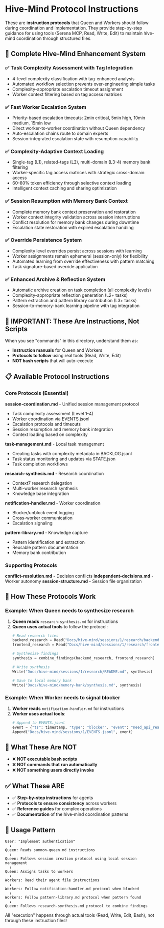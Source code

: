 # Hive-Mind Protocol Instructions

These are **instruction protocols** that Queen and Workers should follow during coordination and implementation. They provide step-by-step guidance for using tools (Serena MCP, Read, Write, Edit) to maintain hive-mind coordination through structured files.

## 🎯 Complete Hive-Mind Enhancement System

### ✅ **Task Complexity Assessment with Tag Integration**
- 4-level complexity classification with tag-enhanced analysis
- Automated workflow selection prevents over-engineering simple tasks
- Complexity-appropriate escalation timeout assignment
- Worker context filtering based on tag access matrices

### ✅ **Fast Worker Escalation System**
- Priority-based escalation timeouts: 2min critical, 5min high, 10min medium, 15min low
- Direct worker-to-worker coordination without Queen dependency
- Auto-escalation chains route to domain experts
- Session-integrated escalation state with resumption capability

### ✅ **Complexity-Adaptive Context Loading**
- Single-tag (L1), related-tags (L2), multi-domain (L3-4) memory bank filtering
- Worker-specific tag access matrices with strategic cross-domain access
- 60-80% token efficiency through selective context loading
- Intelligent context caching and sharing optimization

### ✅ **Session Resumption with Memory Bank Context**
- Complete memory bank context preservation and restoration
- Worker context integrity validation across session interruptions
- Conflict resolution for memory bank changes during downtime
- Escalation state restoration with expired escalation handling

### ✅ **Override Persistence System**
- Complexity level overrides persist across sessions with learning
- Worker assignments remain ephemeral (session-only) for flexibility
- Automated learning from override effectiveness with pattern matching
- Task signature-based override application

### ✅ **Enhanced Archive & Reflection System**
- Automatic archive creation on task completion (all complexity levels)
- Complexity-appropriate reflection generation (L2+ tasks)
- Pattern extraction and pattern library contribution (L3+ tasks)
- Session-to-memory-bank learning pipeline with tag integration

## 🎯 IMPORTANT: These Are Instructions, Not Scripts

When you see "commands" in this directory, understand them as:
- **Instruction manuals** for Queen and Workers
- **Protocols to follow** using real tools (Read, Write, Edit)
- **NOT bash scripts** that will auto-execute

## 📋 Available Protocol Instructions

### Core Protocols (Essential)

**session-coordination.md** - Unified session management protocol
- Task complexity assessment (Level 1-4)
- Worker coordination via EVENTS.jsonl
- Escalation protocols and timeouts
- Session resumption and memory bank integration
- Context loading based on complexity

**task-management.md** - Local task management
- Creating tasks with complexity metadata in BACKLOG.jsonl
- Task status monitoring and updates via STATE.json
- Task completion workflows

**research-synthesis.md** - Research coordination
- Context7 research delegation
- Multi-worker research synthesis
- Knowledge base integration

**notification-handler.md** - Worker coordination
- Blocker/unblock event logging
- Cross-worker communication
- Escalation signaling

**pattern-library.md** - Knowledge capture
- Pattern identification and extraction
- Reusable pattern documentation
- Memory bank contribution

### Supporting Protocols

**conflict-resolution.md** - Decision conflicts
**independent-decisions.md** - Worker autonomy
**session-structure.md** - Session file organization

## 🔄 How These Protocols Work

### Example: When Queen needs to synthesize research

1. **Queen reads** `research-synthesis.md` for instructions
2. **Queen uses actual tools** to follow the protocol:
   ```python
   # Read research files
   backend_research = Read("Docs/hive-mind/sessions/1/research/backend/auth.md")
   frontend_research = Read("Docs/hive-mind/sessions/1/research/frontend/ui.md")
   
   # Synthesize findings
   synthesis = combine_findings(backend_research, frontend_research)
   
   # Write synthesis
   Write("Docs/hive-mind/sessions/1/research/README.md", synthesis)
   
   # Save to local memory bank
   Write("Docs/hive-mind/memory-bank/synthesis.md", synthesis)
   ```

### Example: When Worker needs to signal blocker

1. **Worker reads** `notification-handler.md` for instructions
2. **Worker uses actual tools**:
   ```python
   # Append to EVENTS.jsonl
   event = {"ts": timestamp, "type": "blocker", "event": "need_api_ready", "worker": "frontend"}
   Append("Docs/hive-mind/sessions/1/EVENTS.jsonl", event)
   ```

## 🚫 What These Are NOT

- ❌ **NOT executable bash scripts**
- ❌ **NOT commands that run automatically**
- ❌ **NOT something users directly invoke**

## ✅ What These ARE

- ✅ **Step-by-step instructions** for agents
- ✅ **Protocols to ensure consistency** across workers
- ✅ **Reference guides** for complex operations
- ✅ **Documentation** of the hive-mind coordination patterns

## 🎯 Usage Pattern

```
User: "Implement authentication"
  ↓
Queen: Reads summon-queen.md instructions
  ↓
Queen: Follows session creation protocol using local session management
  ↓
Queen: Assigns tasks to workers
  ↓
Workers: Read their agent file instructions
  ↓
Workers: Follow notification-handler.md protocol when blocked
  ↓
Workers: Follow pattern-library.md protocol when pattern found
  ↓
Queen: Follows research-synthesis.md protocol to combine findings
```

All "execution" happens through actual tools (Read, Write, Edit, Bash), not through these instruction files!